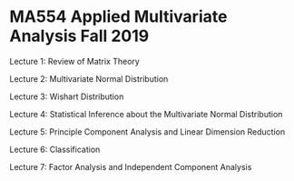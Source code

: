 # MA554 Applied Multivariate Analysis Fall 2019
Lecture 1: Review of Matrix Theory

Lecture 2: Multivariate Normal Distribution

Lecture 3: Wishart Distribution

Lecture 4: Statistical Inference about the Multivariate Normal Distribution

Lecture 5: Principle Component Analysis and Linear Dimension Reduction

Lecture 6: Classification

Lecture 7: Factor Analysis and Independent Component Analysis

